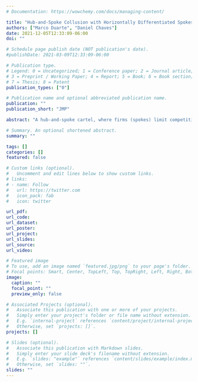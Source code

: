 ```yaml
---
# Documentation: https://wowchemy.com/docs/managing-content/

title: "Hub-and-Spoke Collusion with Horizontally Differentiated Spokes"
authors: ["Marco Duarte", "Daniel Chaves"]
date: 2021-12-05T12:33:09-06:00
doi: ""

# Schedule page publish date (NOT publication's date).
#publishDate: 2021-03-09T12:33:09-06:00

# Publication type.
# Legend: 0 = Uncategorized; 1 = Conference paper; 2 = Journal article;
# 3 = Preprint / Working Paper; 4 = Report; 5 = Book; 6 = Book section;
# 7 = Thesis; 8 = Patent
publication_types: ["0"]

# Publication name and optional abbreviated publication name.
publication: ""
publication_short: "JMP"

abstract: "A hub-and-spoke cartel, where firms (spokes) limit competition with the help of an upstream supplier(hub), is a type of collusive arrangement observed in a variety of industries. In most cases, spokes compensate the hub's help by excluding its rivals. Under those circumstances, how do hub and spokes divide the rents from collusion? We study a hub-and-spoke cartel with an exclusion condition between gas stations and distributors in the gasoline market of Brazil's Federal District. Using a structural model of demand, we estimate the gas stations' incentive to collude for different splits of rents. We show that, although more rents to distributors increased the stations' incentive to deviate from supplier, it also decreased their incentive to deviate on prices. In a counterfactual scenario where retailers extract all the rents from collusion, the cartel would need to decrease markups by 24% not to trigger price deviations. Another counterfactual points out that banning exclusive dealing contracts between stations and distributors would have destabilized the retail price coordination."

# Summary. An optional shortened abstract.
summary: ""

tags: []
categories: []
featured: false

# Custom links (optional).
#   Uncomment and edit lines below to show custom links.
# links:
# - name: Follow
#   url: https://twitter.com
#   icon_pack: fab
#   icon: twitter

url_pdf:
url_code:
url_dataset:
url_poster:
url_project:
url_slides:
url_source:
url_video:

# Featured image
# To use, add an image named `featured.jpg/png` to your page's folder. 
# Focal points: Smart, Center, TopLeft, Top, TopRight, Left, Right, BottomLeft, Bottom, BottomRight.
image:
  caption: ""
  focal_point: ""
  preview_only: false

# Associated Projects (optional).
#   Associate this publication with one or more of your projects.
#   Simply enter your project's folder or file name without extension.
#   E.g. `internal-project` references `content/project/internal-project/index.md`.
#   Otherwise, set `projects: []`.
projects: []

# Slides (optional).
#   Associate this publication with Markdown slides.
#   Simply enter your slide deck's filename without extension.
#   E.g. `slides: "example"` references `content/slides/example/index.md`.
#   Otherwise, set `slides: ""`.
slides: ""
---
```

